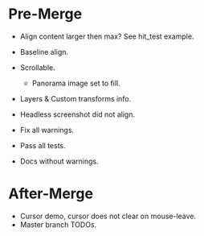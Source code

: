 # Pre-Merge

* Align content larger then max? See hit_test example.
* Baseline align.
* Scrollable.
    - Panorama image set to fill.
* Layers & Custom transforms info.
* Headless screenshot did not align.

* Fix all warnings.
* Pass all tests.
* Docs without warnings.

# After-Merge

* Cursor demo, cursor does not clear on mouse-leave.
* Master branch TODOs.